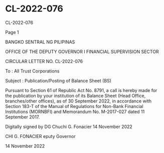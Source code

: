 # CL-2022-076

CL-2022-076

Page 1

BANGKO SENTRAL NG PILIPINAS

OFFICE OF THE DEPUTY GOVERNOR I FINANCIAL SUPERVISION SECTOR

CIRCULAR LETTER NO. CL-2022-076

To : All Trust Corporations

Subject : Publication/Posting of Balance Sheet (BS)

Pursuant to Section 61 of Republic Act No. 8791, a call is hereby made for the publication by your institution of its Balance Sheet (Head Office, branches/other offices), as of 30 September 2022, in accordance with Section 183-T of the Manual of Regulations for Non-Bank Financial Institutions (MORNBFI) and Memorandum No. M-2017-027 dated 11 September 2017.

Digitally signed by DG Chuchi G. Fonacier 14 November 2022

CHI G. FONACIER eputy Governor

14 November 2022